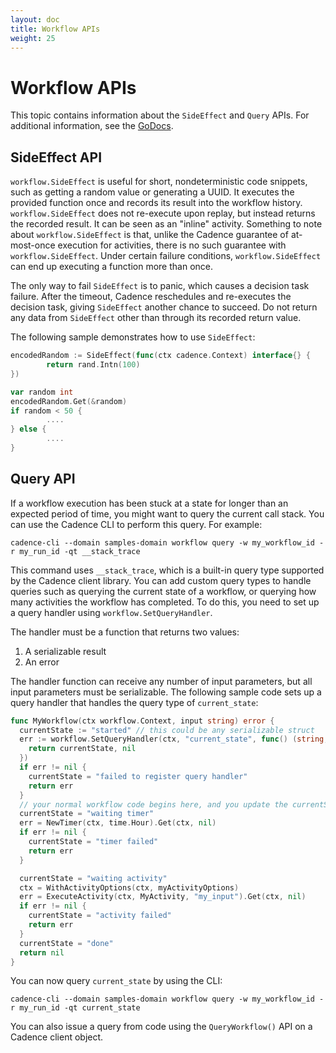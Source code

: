 ```yaml
---
layout: doc
title: Workflow APIs
weight: 25
---
```


# Workflow APIs

This topic contains information about the `SideEffect` and `Query` APIs. For additional information,
see the [GoDocs](https://godoc.org/go.uber.org/cadence/internal).

## SideEffect API

`workflow.SideEffect` is useful for short, nondeterministic code snippets, such as getting a random
value or generating a UUID. It executes the provided function once and records its result into the
workflow history. `workflow.SideEffect` does not re-execute upon replay, but instead returns the
recorded result. It can be seen as an "inline" activity. Something to note about `workflow.SideEffect`
is that, unlike the Cadence guarantee of at-most-once execution for activities, there is no such
guarantee with `workflow.SideEffect`. Under certain failure conditions, `workflow.SideEffect` can
end up executing a function more than once.

The only way to fail `SideEffect` is to panic, which causes a decision task failure. After the
timeout, Cadence reschedules and re-executes the decision task, giving `SideEffect` another chance
to succeed. Do not return any data from `SideEffect` other than through its recorded return value.

The following sample demonstrates how to use `SideEffect`:

```go
encodedRandom := SideEffect(func(ctx cadence.Context) interface{} {
        return rand.Intn(100)
})

var random int
encodedRandom.Get(&random)
if random < 50 {
        ....
} else {
        ....
}
```
## Query API

If a workflow execution has been stuck at a state for longer than an expected period of time, you
might want to query the current call stack. You can use the Cadence CLI to perform this query. For
example:

`cadence-cli --domain samples-domain workflow query -w my_workflow_id -r my_run_id -qt __stack_trace`

This command uses `__stack_trace`, which is a built-in query type supported by the Cadence client
library. You can add custom query types to handle queries such as querying the current state of a
workflow, or querying how many activities the workflow has completed. To do this, you need to set
up a query handler using `workflow.SetQueryHandler`.

The handler must be a function that returns two values:
1. A serializable result
2. An error

The handler function can receive any number of input parameters, but all input parameters must be
serializable. The following sample code sets up a query handler that handles the query type of
`current_state`:
```go
func MyWorkflow(ctx workflow.Context, input string) error {
  currentState := "started" // this could be any serializable struct
  err := workflow.SetQueryHandler(ctx, "current_state", func() (string, error) {
    return currentState, nil
  })
  if err != nil {
    currentState = "failed to register query handler"
    return err
  }
  // your normal workflow code begins here, and you update the currentState as the code makes progress.
  currentState = "waiting timer"
  err = NewTimer(ctx, time.Hour).Get(ctx, nil)
  if err != nil {
    currentState = "timer failed"
    return err
  }

  currentState = "waiting activity"
  ctx = WithActivityOptions(ctx, myActivityOptions)
  err = ExecuteActivity(ctx, MyActivity, "my_input").Get(ctx, nil)
  if err != nil {
    currentState = "activity failed"
    return err
  }
  currentState = "done"
  return nil
}
```
You can now query `current_state` by using the CLI:

`cadence-cli --domain samples-domain workflow query -w my_workflow_id -r my_run_id -qt current_state`

You can also issue a query from code using the `QueryWorkflow()` API on a Cadence client object.
